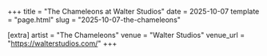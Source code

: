 +++
title = "The Chameleons at Walter Studios"
date = 2025-10-07
template = "page.html"
slug = "2025-10-07-the-chameleons"

[extra]
artist = "The Chameleons"
venue = "Walter Studios"
venue_url = "https://walterstudios.com/"
+++
